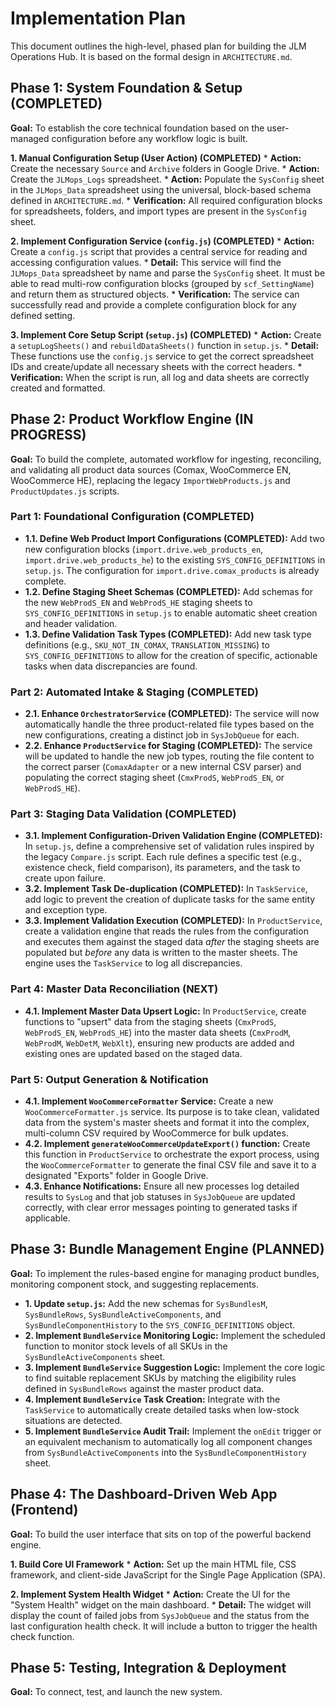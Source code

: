 # Implementation Plan

This document outlines the high-level, phased plan for building the JLM Operations Hub. It is based on the formal design in `ARCHITECTURE.md`.

## Phase 1: System Foundation & Setup (COMPLETED)

**Goal:** To establish the core technical foundation based on the user-managed configuration before any workflow logic is built.

**1. Manual Configuration Setup (User Action) (COMPLETED)**
    *   **Action:** Create the necessary `Source` and `Archive` folders in Google Drive.
    *   **Action:** Create the `JLMops_Logs` spreadsheet.
    *   **Action:** Populate the `SysConfig` sheet in the `JLMops_Data` spreadsheet using the universal, block-based schema defined in `ARCHITECTURE.md`.
    *   **Verification:** All required configuration blocks for spreadsheets, folders, and import types are present in the `SysConfig` sheet.

**2. Implement Configuration Service (`config.js`) (COMPLETED)**
    *   **Action:** Create a `config.js` script that provides a central service for reading and accessing configuration values.
    *   **Detail:** This service will find the `JLMops_Data` spreadsheet by name and parse the `SysConfig` sheet. It must be able to read multi-row configuration blocks (grouped by `scf_SettingName`) and return them as structured objects.
    *   **Verification:** The service can successfully read and provide a complete configuration block for any defined setting.

**3. Implement Core Setup Script (`setup.js`) (COMPLETED)**
    *   **Action:** Create a `setupLogSheets()` and `rebuildDataSheets()` function in `setup.js`.
    *   **Detail:** These functions use the `config.js` service to get the correct spreadsheet IDs and create/update all necessary sheets with the correct headers.
    *   **Verification:** When the script is run, all log and data sheets are correctly created and formatted.

## Phase 2: Product Workflow Engine (IN PROGRESS)

**Goal:** To build the complete, automated workflow for ingesting, reconciling, and validating all product data sources (Comax, WooCommerce EN, WooCommerce HE), replacing the legacy `ImportWebProducts.js` and `ProductUpdates.js` scripts.

### Part 1: Foundational Configuration (COMPLETED)
*   **1.1. Define Web Product Import Configurations (COMPLETED):** Add two new configuration blocks (`import.drive.web_products_en`, `import.drive.web_products_he`) to the existing `SYS_CONFIG_DEFINITIONS` in `setup.js`. The configuration for `import.drive.comax_products` is already complete.
*   **1.2. Define Staging Sheet Schemas (COMPLETED):** Add schemas for the new `WebProdS_EN` and `WebProdS_HE` staging sheets to `SYS_CONFIG_DEFINITIONS` in `setup.js` to enable automatic sheet creation and header validation.
*   **1.3. Define Validation Task Types (COMPLETED):** Add new task type definitions (e.g., `SKU_NOT_IN_COMAX`, `TRANSLATION_MISSING`) to `SYS_CONFIG_DEFINITIONS` to allow for the creation of specific, actionable tasks when data discrepancies are found.

### Part 2: Automated Intake & Staging (COMPLETED)
*   **2.1. Enhance `OrchestratorService` (COMPLETED):** The service will now automatically handle the three product-related file types based on the new configurations, creating a distinct job in `SysJobQueue` for each.
*   **2.2. Enhance `ProductService` for Staging (COMPLETED):** The service will be updated to handle the new job types, routing the file content to the correct parser (`ComaxAdapter` or a new internal CSV parser) and populating the correct staging sheet (`CmxProdS`, `WebProdS_EN`, or `WebProdS_HE`).

### Part 3: Staging Data Validation (COMPLETED)
*   **3.1. Implement Configuration-Driven Validation Engine (COMPLETED):** In `setup.js`, define a comprehensive set of validation rules inspired by the legacy `Compare.js` script. Each rule defines a specific test (e.g., existence check, field comparison), its parameters, and the task to create upon failure.
*   **3.2. Implement Task De-duplication (COMPLETED):** In `TaskService`, add logic to prevent the creation of duplicate tasks for the same entity and exception type.
*   **3.3. Implement Validation Execution (COMPLETED):** In `ProductService`, create a validation engine that reads the rules from the configuration and executes them against the staged data *after* the staging sheets are populated but *before* any data is written to the master sheets. The engine uses the `TaskService` to log all discrepancies.

### Part 4: Master Data Reconciliation (NEXT)
*   **4.1. Implement Master Data Upsert Logic:** In `ProductService`, create functions to "upsert" data from the staging sheets (`CmxProdS`, `WebProdS_EN`, `WebProdS_HE`) into the master data sheets (`CmxProdM`, `WebProdM`, `WebDetM`, `WebXlt`), ensuring new products are added and existing ones are updated based on the staged data.

### Part 5: Output Generation & Notification
*   **4.1. Implement `WooCommerceFormatter` Service:** Create a new `WooCommerceFormatter.js` service. Its purpose is to take clean, validated data from the system's master sheets and format it into the complex, multi-column CSV required by WooCommerce for bulk updates.
*   **4.2. Implement `generateWooCommerceUpdateExport()` function:** Create this function in `ProductService` to orchestrate the export process, using the `WooCommerceFormatter` to generate the final CSV file and save it to a designated "Exports" folder in Google Drive.
*   **4.3. Enhance Notifications:** Ensure all new processes log detailed results to `SysLog` and that job statuses in `SysJobQueue` are updated correctly, with clear error messages pointing to generated tasks if applicable.

## Phase 3: Bundle Management Engine (PLANNED)

**Goal:** To implement the rules-based engine for managing product bundles, monitoring component stock, and suggesting replacements.

*   **1. Update `setup.js`:** Add the new schemas for `SysBundlesM`, `SysBundleRows`, `SysBundleActiveComponents`, and `SysBundleComponentHistory` to the `SYS_CONFIG_DEFINITIONS` object.
*   **2. Implement `BundleService` Monitoring Logic:** Implement the scheduled function to monitor stock levels of all SKUs in the `SysBundleActiveComponents` sheet.
*   **3. Implement `BundleService` Suggestion Logic:** Implement the core logic to find suitable replacement SKUs by matching the eligibility rules defined in `SysBundleRows` against the master product data.
*   **4. Implement `BundleService` Task Creation:** Integrate with the `TaskService` to automatically create detailed tasks when low-stock situations are detected.
*   **5. Implement `BundleService` Audit Trail:** Implement the `onEdit` trigger or an equivalent mechanism to automatically log all component changes from `SysBundleActiveComponents` into the `SysBundleComponentHistory` sheet.

## Phase 4: The Dashboard-Driven Web App (Frontend)

**Goal:** To build the user interface that sits on top of the powerful backend engine.

**1. Build Core UI Framework**
    *   **Action:** Set up the main HTML file, CSS framework, and client-side JavaScript for the Single Page Application (SPA).

**2. Implement System Health Widget**
    *   **Action:** Create the UI for the "System Health" widget on the main dashboard.
    *   **Detail:** The widget will display the count of failed jobs from `SysJobQueue` and the status from the last configuration health check. It will include a button to trigger the health check function.

## Phase 5: Testing, Integration & Deployment

**Goal:** To connect, test, and launch the new system.